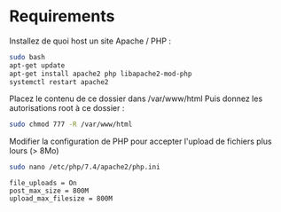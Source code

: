 # Requirements

Installez de quoi host un site Apache / PHP :

```bash
sudo bash
apt-get update
apt-get install apache2 php libapache2-mod-php
systemctl restart apache2
```

Placez le contenu de ce dossier dans /var/www/html
Puis donnez les autorisations root à ce dossier :

```bash
sudo chmod 777 -R /var/www/html
```

Modifier la configuration de PHP pour accepter l'upload de fichiers plus lours (> 8Mo)

```bash
sudo nano /etc/php/7.4/apache2/php.ini
```

    file_uploads = On
    post_max_size = 800M
    upload_max_filesize = 800M
